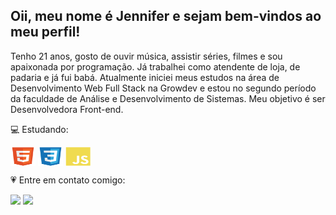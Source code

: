 ## Oii, meu nome é Jennifer e sejam bem-vindos ao meu perfil!

<p align="left"> 
  Tenho 21 anos, gosto de ouvir música, assistir séries, filmes e sou apaixonada por programação. Já trabalhei como atendente de loja, de padaria e já fui babá. Atualmente iniciei meus estudos na área de Desenvolvimento Web Full Stack na Growdev e estou no segundo período da faculdade de Análise e Desenvolvimento de Sistemas. Meu objetivo é ser Desenvolvedora Front-end.
</p>

<p align="left">
  💻 Estudando: 
</p>

<p>
 <img align="center" alt="Jenni-HTML" height="30" width="40" src="https://raw.githubusercontent.com/devicons/devicon/master/icons/html5/html5-original.svg">
 <img align="center" alt="Jenni-CSS" height="30" width="40" src="https://raw.githubusercontent.com/devicons/devicon/master/icons/css3/css3-original.svg">
 <img align="center" alt="Jenni-Js" height="30" width="40" src="https://raw.githubusercontent.com/devicons/devicon/master/icons/javascript/javascript-plain.svg">
</p>

<p align="left">
  💗 Entre em contato comigo: 
</p>

<p align="left">
  <a href="#" alt="Gmail">
  <img src="https://img.shields.io/badge/-Gmail-FF0000?style=flat-square&labelColor=FF0000&logo=gmail&logoColor=white&link=https://mail.google.com/mail/u/0/#inbox?compose=new" /></a>

  <a href="#" alt="Linkedin">
  <img src="https://img.shields.io/badge/-Linkedin-0e76a8?style=flat-square&logo=Linkedin&logoColor=white&link=https://www.linkedin.com/in/jennifer-lobo-983bb91b2" /></a>
</p>  
